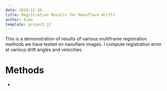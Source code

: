 ```yaml
---
date: 2019-12-30
title: Registration Results for Nanoflare drifts
author: Evan
template: project.j2
---
```


This is a demonstration of results of various multiframe registration methods we have tested on nanoflare images.  I compute registration error at various drift angles and velocities.

# Methods

- 